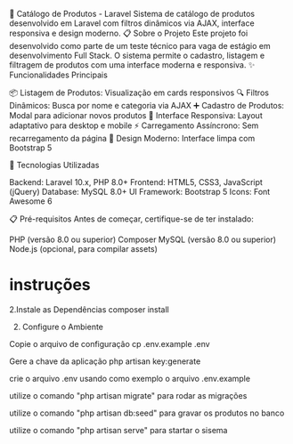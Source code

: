 🛒 Catálogo de Produtos - Laravel
Sistema de catálogo de produtos desenvolvido em Laravel com filtros dinâmicos via AJAX, interface responsiva e design moderno.
📋 Sobre o Projeto
Este projeto foi desenvolvido como parte de um teste técnico para vaga de estágio em desenvolvimento Full Stack. O sistema permite o cadastro, listagem e filtragem de produtos com uma interface moderna e responsiva.
✨ Funcionalidades Principais

📦 Listagem de Produtos: Visualização em cards responsivos
🔍 Filtros Dinâmicos: Busca por nome e categoria via AJAX
➕ Cadastro de Produtos: Modal para adicionar novos produtos
📱 Interface Responsiva: Layout adaptativo para desktop e mobile
⚡ Carregamento Assíncrono: Sem recarregamento da página
🎨 Design Moderno: Interface limpa com Bootstrap 5

🚀 Tecnologias Utilizadas

Backend: Laravel 10.x, PHP 8.0+
Frontend: HTML5, CSS3, JavaScript (jQuery)
Database: MySQL 8.0+
UI Framework: Bootstrap 5
Icons: Font Awesome 6

📋 Pré-requisitos
Antes de começar, certifique-se de ter instalado:

PHP (versão 8.0 ou superior)
Composer
MySQL (versão 8.0 ou superior)
Node.js (opcional, para compilar assets)


# instruções

2.Instale as Dependências
composer install

2. Configure o Ambiente

Copie o arquivo de configuração
    cp .env.example .env

Gere a chave da aplicação
    php artisan key:generate


crie o arquivo .env usando como exemplo o arquivo .env.example

utilize o comando "php artisan migrate" para rodar as migrações

utilize o comando "php artisan db:seed" para gravar os produtos no banco

utilize o comando "php artisan serve" para startar o sisema